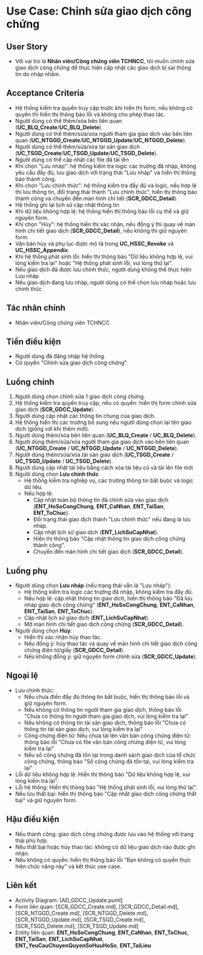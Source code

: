 # Use Case: Chỉnh sửa giao dịch công chứng

## User Story
- Với vai trò là **Nhân viên/Công chứng viên TCHNCC**, tôi muốn chỉnh sửa giao dịch công chứng để thực hiện cập nhật các giao dịch bị sai thông tin do nhập nhầm.

## Acceptance Criteria
- Hệ thống kiểm tra quyền truy cập trước khi hiển thị form, nếu không có quyền thì hiển thị thông báo lỗi và không cho phép thao tác.
- Người dùng có thể thêm/xóa bên liên quan (**UC_BLQ_Create**/**UC_BLQ_Delete**).
- Người dùng có thể thêm/sửa/xóa người tham gia giao dịch vào bên liên quan (**UC_NTGGD_Create**/**UC_NTGGD_Update**/**UC_NTGGD_Delete**).
- Người dùng có thể thêm/sửa/xóa tài sản giao dịch (**UC_TSGD_Create**/**UC_TSGD_Update**/**UC_TSGD_Delete**).
- Người dùng có thể cập nhật các file đã tải lên
- Khi chọn "Lưu nháp": hệ thống kiểm tra logic các trường đã nhập, không yêu cầu đầy đủ, lưu giao dịch với trạng thái "Lưu nháp" và hiển thị thông báo thành công.
- Khi chọn "Lưu chính thức": hệ thống kiểm tra đầy đủ và logic, nếu hợp lệ thì lưu thông tin, đổi trạng thái thành "Lưu chính thức", hiển thị thông báo thành công và chuyển đến màn hình chi tiết (**SCR_GDCC_Detail**).
- Hệ thống ghi lại lịch sử cập nhật thông tin
- Khi dữ liệu không hợp lệ: hệ thống hiển thị thông báo lỗi cụ thể và giữ nguyên form.
- Khi chọn "Hủy": hệ thống hiển thị xác nhận, nếu đồng ý thì quay về màn hình chi tiết giao dịch (**SCR_GDCC_Detail**), nếu không thì giữ nguyên form.
- Văn bản hủy và phụ lục được mô tả trong **UC_HSSC_Revoke** và **UC_HSSC_Appendix**.
- Khi hệ thống phát sinh lỗi: hiển thị thông báo "Dữ liệu không hợp lệ, vui lòng kiểm tra lại" hoặc "Hệ thống phát sinh lỗi, vui lòng thử lại".
- Nếu giao dịch đã được lưu chính thức, người dùng không thể thực hiện Lưu nháp
- Nếu giao dịch đang lưu nháp, người dùng có thể chọn lưu nháp hoặc lưu chính thức

## Tác nhân chính
- Nhân viên/Công chứng viên TCHNCC

## Tiền điều kiện
- Người dùng đã đăng nhập hệ thống.
- Có quyền "Chỉnh sửa giao dịch công chứng".

## Luồng chính
1. Người dùng chọn chỉnh sửa 1 giao dịch công chứng.
2. Hệ thống kiểm tra quyền truy cập, nếu có quyền: hiển thị form chỉnh sửa giao dịch (**SCR_GDCC_Update**).
3. Người dùng cập nhật các thông tin chung của giao dịch.
4. Hệ thống hiển thị các trường bổ sung nếu người dùng chọn lại tên giao dịch (giống với khi thêm mới).
5. Người dùng thêm/xóa bên liên quan (**UC_BLQ_Create** / **UC_BLQ_Delete**).
6. Người dùng thêm/sửa/xóa người tham gia giao dịch vào bên liên quan (**UC_NTGGD_Create** / **UC_NTGGD_Update** / **UC_NTGGD_Delete**).
7. Người dùng thêm/sửa/xóa tài sản giao dịch (**UC_TSGD_Create** / **UC_TSGD_Update** / **UC_TSGD_Delete**).
8. Người dùng cập nhật tài liệu bằng cách xóa tài liệu cũ và tải lên file mới
9. Người dùng chọn **Lưu chính thức**
   - Hệ thống kiểm tra nghiệp vụ, các trường thông tin bắt buộc và logic dữ liệu.
   - Nếu hợp lệ:
      - Cập nhật toàn bộ thông tin đã chỉnh sửa vào giao dịch (**ENT_HoSoCongChung**, **ENT_CaNhan**, **ENT_TaiSan**, **ENT_ToChuc**).
      - Đổi trạng thái giao dịch thành "Lưu chính thức" nếu đang là lưu nháp.
      - Cập nhật lịch sử giao dịch (**ENT_LichSuCapNhat**).
      - Hiển thị thông báo "Cập nhật thông tin giao dịch công chứng thành công".
      - Chuyển đến màn hình chi tiết giao dịch (**SCR_GDCC_Detail**).   

## Luồng phụ 
- Người dùng chọn **Lưu nháp** (nếu trạng thái vẫn là "Lưu nháp"):
     - Hệ thống kiểm tra logic các trường đã nhập, không kiểm tra đầy đủ.
     - Nếu hợp lệ: cập nhật thông tin giao dịch, hiển thị thông báo "Đã lưu nháp giao dịch công chứng" (**ENT_HoSoCongChung**, **ENT_CaNhan**, **ENT_TaiSan**, **ENT_ToChuc**).
     - Cập nhật lịch sử giao dịch (**ENT_LichSuCapNhat**).
     - Mở màn hình chi tiết giao dịch công chứng (**SCR_GDCC_Detail**).
- Người dùng chọn **Hủy**:
   - Hiển thị xác nhận hủy thao tác.
   - Nếu đồng ý: hủy thao tác và quay về màn hình chi tiết giao dịch công chứng điện tử/giấy (**SCR_GDCC_Detail**).
   - Nếu không đồng ý: giữ nguyên form chỉnh sửa (**SCR_GDCC_Update**).

## Ngoại lệ
- Lưu chính thức: 
    - Nếu chưa điền đầy đủ thông tin bắt buộc, hiển thị thông báo lỗi và giữ nguyên form.
    - Nếu không có thông tin người tham gia giao dịch, thông báo lỗi "Chưa có thông tin người tham gia giao dịch, vui lòng kiểm tra lại"
    - Nếu không có thông tin tài sản giao dịch, thông báo lỗi "Chưa có thông tin tài sản giao dịch, vui lòng kiểm tra lại"
    - Công chứng điện tử: Nếu chưa tải lên văn bản công chứng điện tử: thông báo lỗi "Chưa có file văn bản công chứng điện tử, vui lòng kiểm tra lại"
    - Nếu số công chứng đã tồn tại trong danh sách giao dịch của tổ chức công chứng, thông báo "Số công chứng đã tồn tại, vui lòng kiểm tra lại"
- Lỗi dữ liệu không hợp lệ: Hiển thị thông báo "Dữ liệu không hợp lệ, vui lòng kiểm tra lại".
- Lỗi hệ thống: Hiển thị thông báo "Hệ thống phát sinh lỗi, vui lòng thử lại".
- Nếu lưu thất bại: hiển thị thông báo "Cập nhật giao dịch công chứng thất bại" và giữ nguyên form.
      
## Hậu điều kiện
- Nếu thành công: giao dịch công chứng được lưu vào hệ thống với trạng thái phù hợp.
- Nếu thất bại hoặc hủy thao tác: không có dữ liệu giao dịch nào được ghi nhận.
- Nếu không có quyền: hiển thị thông báo lỗi "Bạn không có quyền thực hiện chức năng này" và kết thúc use case.

## Liên kết
- Activity Diagram: [AD_GDCC_Update.puml]
- Form liên quan: [SCR_GDCC_Create.md], [SCR_GDCC_Detail.md], [SCR_NTGGD_Create.md], [SCR_NTGGD_Delete.md], [SCR_NTGGD_Update.md], [SCR_TSGD_Create.md], [SCR_TSGD_Delete.md], [SCR_TSGD_Update.md]
- Entity liên quan: **ENT_HoSoCongChung**, **ENT_CaNhan**, **ENT_ToChuc**, **ENT_TaiSan**, **ENT_LichSuCapNhat**, **ENT_YeuCauChuyenQuyenSoHuuHoSo**, **ENT_TaiLieu**